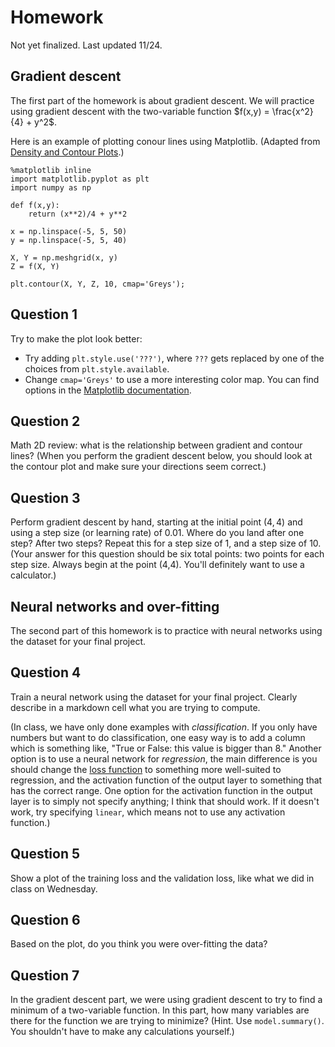 # Homework

Not yet finalized.  Last updated 11/24.

## Gradient descent

The first part of the homework is about gradient descent.  We will practice using gradient descent with the two-variable function $f(x,y) = \frac{x^2}{4} + y^2$.

Here is an example of plotting conour lines using Matplotlib.  (Adapted from [Density and Contour Plots](https://jakevdp.github.io/PythonDataScienceHandbook/04.04-density-and-contour-plots.html).)

```
%matplotlib inline
import matplotlib.pyplot as plt
import numpy as np

def f(x,y):
    return (x**2)/4 + y**2

x = np.linspace(-5, 5, 50)
y = np.linspace(-5, 5, 40)

X, Y = np.meshgrid(x, y)
Z = f(X, Y)

plt.contour(X, Y, Z, 10, cmap='Greys');
```

## Question 1
Try to make the plot look better:
* Try adding `plt.style.use('???')`, where `???` gets replaced by one of the choices from `plt.style.available`.
* Change `cmap='Greys'` to use a more interesting color map.  You can find options in the [Matplotlib documentation](https://matplotlib.org/stable/tutorials/colors/colormaps.html).

## Question 2
Math 2D review: what is the relationship between gradient and contour lines?  (When you perform the gradient descent below, you should look at the contour plot and make sure your directions seem correct.)

## Question 3

Perform gradient descent by hand, starting at the initial point $(4,4)$ and using a step size (or learning rate) of 0.01.  Where do you land after one step?  After two steps?  Repeat this for a step size of 1, and a step size of 10.  (Your answer for this question should be six total points: two points for each step size.  Always begin at the point (4,4).  You'll definitely want to use a calculator.)

## Neural networks and over-fitting

The second part of this homework is to practice with neural networks using the dataset for your final project.

## Question 4
Train a neural network using the dataset for your final project.  Clearly describe in a markdown cell what you are trying to compute.  

(In class, we have only done examples with *classification*.  If you only have numbers but want to do classification, one easy way is to add a column which is something like, "True or False: this value is bigger than 8."  Another option is to use a neural network for *regression*, the main difference is you should change the [loss function](https://keras.io/api/losses/) to something more well-suited to regression, and the activation function of the output layer to something that has the correct range.  One option for the activation function in the output layer is to simply not specify anything; I think that should work.  If it doesn't work, try specifying `linear`, which means not to use any activation function.)

## Question 5
Show a plot of the training loss and the validation loss, like what we did in class on Wednesday.

## Question 6
Based on the plot, do you think you were over-fitting the data?

## Question 7

In the gradient descent part, we were using gradient descent to try to find a minimum of a two-variable function.  In this part, how many variables are there for the function we are trying to minimize?  (Hint.  Use `model.summary()`.  You shouldn't have to make any calculations yourself.)